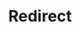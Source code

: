 ---
layout: src/layouts/Redirect.astro
pubDate: 2023-01-01
modDate: 2024-05-22
title: Redirect
redirect: https://octopus.com/docs/best-practices/octopus-administration/partition-octopus-with-spaces
description: Guidelines and recommendations for configuring spaces in Octopus Deploy.
---